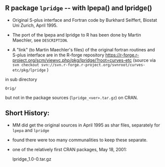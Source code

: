 ## R package `lpridge` -- with lpepa() and lpridge()

- Original S-plus interface and Fortran code by Burkhard Seiffert, Biostat Uni Zurich,
  April 1995.
- The port of the lpepa and lpridge to R has been done by Martin Maechler,
  see `DESCRIPTION`.

- A "link" (to Martin Maechler's files) of the original fortran routines and
  S-plus interface are in the R-forge repository
   https://r-forge.r-project.org/scm/viewvc.php/pkg/lpridge/?root=curves-etc
   (source via  `svn checkout svn://svn.r-forge.r-project.org/svnroot/curves-etc/pkg/lpridge` )

 in sub directory

    Orig/

 but not in the package sources (`lpridge_<ver>.tar.gz`) on CRAN.

## Short History:

- MM did get the original sources in April 1995 as shar files,
  separately for `lpepa` and `lpridge`
- found there were too many communalities to keep these separate.

- one of the relatively first CRAN packages, May 18, 2001:

    lpridge_1.0-0.tar.gz
